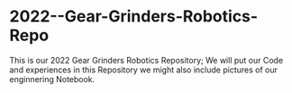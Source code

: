 # 2022--Gear-Grinders-Robotics-Repo
This is our 2022 Gear Grinders Robotics Repository;
We will put our Code and experiences in this Repository we might also include pictures of our enginnering Notebook.
